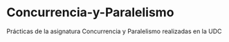 # Concurrencia-y-Paralelismo
Prácticas de la asignatura Concurrencia y Paralelismo realizadas en la UDC

